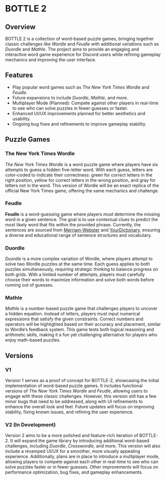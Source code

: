 # BOTTLE 2

## Overview
BOTTLE 2 is a collection of word-based puzzle games, bringing together classic challenges like *Wordle* and *Feudle* with additional variations such as *Duordle* and *Mathle*. The project aims to provide an engaging and interactive word game experience for Discord users while refining gameplay mechanics and improving the user interface.

## Features
- Play popular word games such as *The New York Times Wordle* and *Feudle*.
- Future expansions to include *Duordle*, *Mathle*, and more.
- Multiplayer Mode (Planned): Compete against other players in real-time to see who can solve puzzles in fewer guesses or faster.
- Enhanced UI/UX improvements planned for better aesthetics and usability.
- Ongoing bug fixes and refinements to improve gameplay stability.

## Puzzle Games

### The New York Times Wordle  
*The New York Times Wordle* is a word puzzle game where players have six attempts to guess a hidden five-letter word. With each guess, letters are color-coded to indicate their correctness: green for correct letters in the right position, yellow for correct letters in the wrong position, and gray for letters not in the word. This version of Wordle will be an exact replica of the official New York Times game, offering the same mechanics and challenge.  

### Feudle  
**Feudle** is a word-guessing game where players must determine the missing word in a given sentence. The goal is to use contextual clues to predict the most likely word that fits within the provided phrase. Currently, the sentences are sourced from [Merriam-Webster](https://www.merriam-webster.com/) and [YourDictionary](https://sentence.yourdictionary.com/), ensuring a diverse and educational range of sentence structures and vocabulary.

### Duordle  
*Duordle* is a more complex variation of Wordle, where players attempt to solve two Wordle puzzles at the same time. Each guess applies to both puzzles simultaneously, requiring strategic thinking to balance progress on both grids. With a limited number of attempts, players must carefully choose their words to maximize information and solve both words before running out of guesses.  

### Mathle  
*Mathle* is a number-based puzzle game that challenges players to uncover a hidden equation. Instead of letters, players must input numerical expressions that satisfy the given constraints. Correct numbers and operators will be highlighted based on their accuracy and placement, similar to Wordle’s feedback system. This game tests both logical reasoning and arithmetic skills, making it a fun yet challenging alternative for players who enjoy math-based puzzles.  

## Versions

### V1
Version 1 serves as a proof of concept for BOTTLE-2, showcasing the initial implementation of word-based puzzle games. It includes functional versions of *The New York Times Wordle* and *Feudle*, allowing users to engage with these classic challenges. However, this version still has a few minor bugs that need to be addressed, along with UI refinements to enhance the overall look and feel. Future updates will focus on improving stability, fixing known issues, and refining the user experience.  

### V2 (In Development)
Version 2 aims to be a more polished and feature-rich iteration of BOTTLE-2. It will expand the game library by introducing additional word-based challenges, including *Duordle*, *Crosswordle*, and more. This version will also include a revamped UI/UX for a smoother, more visually appealing experience. Additionally, plans are in place to introduce a multiplayer mode, allowing players to compete against each other in real-time to see who can solve puzzles faster or in fewer guesses. Other improvements will focus on performance optimization, bug fixes, and gameplay enhancements.
